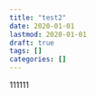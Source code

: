```yaml
---
title: "test2"
date: 2020-01-01
lastmod: 2020-01-01
draft: true
tags: []
categories: []
---
```

<!--more-->


111111